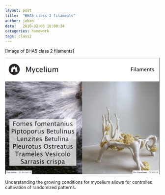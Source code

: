 ```yaml
---
layout: post
title:  "BHA5 class 2 filaments"
author: johan
date:   2018-02-06 10:00:34
categories: homework
tags: class2 
---
```


[Image of BHA5 class 2 filaments]

![Image of BHA5 class 2 filaments](/images/filaments.png)

Understanding the growing conditions for mycelium allows for controlled cultivation of randomized patterns.

